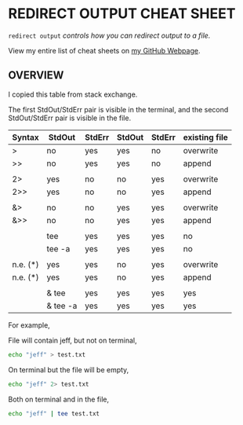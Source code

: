 # REDIRECT OUTPUT CHEAT SHEET

`redirect output` _controls how you can redirect output to a file._

View my entire list of cheat sheets on
[my GitHub Webpage](https://jeffdecola.github.io/my-cheat-sheets/).

## OVERVIEW

I copied this table from stack exchange.

The first StdOut/StdErr pair is visible in the terminal, and the
second StdOut/StdErr pair is visible in the file.

|  Syntax   |  StdOut  |  StdErr  |  StdOut  |  StdErr  | existing file |
|-----------|----------|----------|----------|----------|---------------|
|     >     |    no    |   yes    |   yes    |    no    |  overwrite    |
|     >>    |    no    |   yes    |   yes    |    no    |   append      |
|           |          |          |          |          |               |
|    2>     |   yes    |    no    |    no    |   yes    |  overwrite    |
|    2>>    |   yes    |    no    |    no    |   yes    |   append      |
|           |          |          |          |          |               |
|    &>     |    no    |    no    |   yes    |   yes    |  overwrite    |
|    &>>    |    no    |    no    |   yes    |   yes    |   append      |
|           |          |          |          |          |               |
|  | tee    |   yes    |   yes    |   yes    |    no    |  overwrite    |
|  | tee -a |   yes    |   yes    |   yes    |    no    |   append      |
|           |          |          |          |          |               |
|  n.e. (*) |   yes    |   yes    |    no    |   yes    |  overwrite    |
|  n.e. (*) |   yes    |   yes    |    no    |   yes    |   append      |
|           |          |          |          |          |               |
| |& tee    |   yes    |   yes    |   yes    |   yes    |  overwrite    |
| |& tee -a |   yes    |   yes    |   yes    |   yes    |   append      |

For example,

File will contain jeff, but not on terminal,

```bash
echo "jeff" > test.txt
```

On terminal but the file will be empty,

```bash
echo "jeff" 2> test.txt
```

Both on terminal and in the file,

```bash
echo "jeff" | tee test.txt
```
